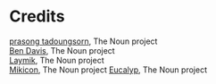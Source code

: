 # Credits

[prasong tadoungsorn](https://thenounproject.com/layersky), The Noun project  
[Ben Davis](https://thenounproject.com/smashicons), The Noun project  
[Laymik](https://thenounproject.com/laymik), The Noun project  
[Mikicon](https://thenounproject.com/mikicon), The Noun project
[Eucalyp](https://thenounproject.com/ratch0013), The Noun project


